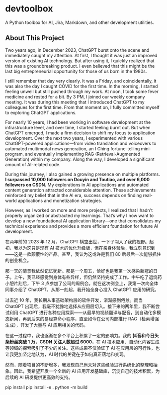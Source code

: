 # devtoolbox

A Python toolbox for AI, Jira, Markdown, and other development utilities.

## About This Project

Two years ago, in December 2023, ChatGPT burst onto the scene and immediately caught my attention. At first, I thought it was just an improved version of existing AI technology. But after using it, I quickly realized that this was a groundbreaking product. I even believed that this might be the last big entrepreneurial opportunity for those of us born in the 1980s.

I still remember that day very clearly. It was a Friday, and coincidentally, it was also the day I caught COVID for the first time. In the morning, I started feeling unwell but still pushed through my work. At noon, I took some fever medicine and rested for a bit. By 3 PM, I joined our weekly company meeting. It was during this meeting that I introduced ChatGPT to my colleagues for the first time. From that moment on, I fully committed myself to exploring ChatGPT applications.

For nearly 10 years, I had been working in software development at the infrastructure level, and over time, I started feeling burnt out. But when ChatGPT emerged, I made a firm decision to shift my focus to application development. Over the next two years, I experimented with various ChatGPT-powered applications—from video translation and voiceovers to automated multimodal news generation, an I Ching fortune-telling mini-program, and eventually implementing RAG (Retrieval-Augmented Generation) within my company. Along the way, I developed a significant amount of AI-related code.

During this journey, I also gained a growing presence on multiple platforms. **I surpassed 10,000 followers on Douyin and Toutiao, and over 6,000 followers on CSDN.** My explorations in AI applications and automated content generation attracted considerable attention. These achievements reinforced my belief that in the AI era, success depends on finding real-world applications and monetization strategies.

However, as I worked on more and more projects, I realized that I hadn't properly organized or abstracted my learnings. That’s why I now want to develop a new foundational AI application library—one that consolidates my technical experience and provides a more efficient foundation for future AI development.

在两年前的 2023 年 12 月，ChatGPT 横空出世，一下子闯入了我的视野。起初，我以为这只是现有 AI 技术的优化升级版，但在亲身体验后，我立刻意识到——这是一款颠覆性的产品。甚至，我认为这或许是我们 80 后最后一次能够抓住的创业机会。

那一天的情景我依然记忆犹新。那是一个周五，恰好也是我第一次感染新冠的日子。上午，我已经感觉到身体有些异样，但仍然坚持完成了工作。中午吃了退烧药小憩片刻后，下午 3 点参加了公司的周例会。就在这次例会上，我第一次向全体同事介绍了 ChatGPT。从那一刻起，我开始全身心投入 ChatGPT 应用的研究。

过去近 10 年，我长期从事基础架构层的软件开发，渐渐感到倦怠。而当 ChatGPT 出现后，我毫不犹豫地选择从应用层切入。接下来的两年里，我不断尝试利用 ChatGPT 进行各种应用探索——从最早的视频翻译与配音，到自动化多模态新闻，再到后来的易经算命小程序，直至如今在公司内部推行 RAG（检索增强生成），开发了大量与 AI 应用相关的代码。

在这一过程中，我也逐渐在多个平台上积累了一定的影响力。我的 **抖音和今日头条粉丝突破 1 万**，**CSDN 关注人数超过 6000**，在 AI 技术应用、自动化内容生成等领域的探索吸引了不少的关注。这些成果不仅验证了 AI 在应用层的可行性，也让我更加坚定地认为，AI 时代的关键在于如何真正落地和变现。

然而，随着项目的不断增多，我发现自己尚未对这些经验进行系统化的整理和抽象。因此，我希望开发一个全新的 AI 应用开发基础库，沉淀自己的技术积累，为后续的 AI 研发提供更高效的支持。


pip install
pip install -e .
python -m build
